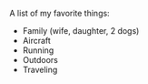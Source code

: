 A list of my favorite things:
  - Family (wife, daughter, 2 dogs)
  - Aircraft
  - Running
  - Outdoors
  - Traveling
